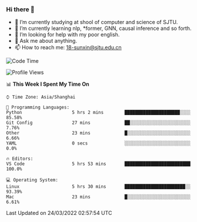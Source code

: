 ### Hi there 👋

<!--
**sunxin000/sunxin000** is a ✨ _special_ ✨ repository because its `README.md` (this file) appears on your GitHub profile.

Here are some ideas to get you started:

- 🔭 I’m currently working on ...
- 🌱 I’m currently learning ...
- 👯 I’m looking to collaborate on ...
- 🤔 I’m looking for help with ...
- 💬 Ask me about ...
- 📫 How to reach me: ...
- 😄 Pronouns: ...
- ⚡ Fun fact: ...
-->
- 🏫 I’m currently studying at shool of computer and science of SJTU.
- 🌱 I’m currently learning nlp, \*former, GNN, causal inference and so forth.
- 🤔 I’m looking for help with my poor english.
- 💬 Ask me about anything.
- 📫 How to reach me: 18-sunxin@sjtu.edu.cn
<!--START_SECTION:waka-->
![Code Time](http://img.shields.io/badge/Code%20Time-126%20hrs%2014%20mins-blue)

![Profile Views](http://img.shields.io/badge/Profile%20Views-10-blue)

📊 **This Week I Spent My Time On** 

```text
⌚︎ Time Zone: Asia/Shanghai

💬 Programming Languages: 
Python                   5 hrs 2 mins        █████████████████████░░░░   85.58% 
Git Config               27 mins             ██░░░░░░░░░░░░░░░░░░░░░░░   7.76% 
Other                    23 mins             █░░░░░░░░░░░░░░░░░░░░░░░░   6.66% 
YAML                     0 secs              ░░░░░░░░░░░░░░░░░░░░░░░░░   0.0%

🔥 Editors: 
VS Code                  5 hrs 53 mins       █████████████████████████   100.0%

💻 Operating System: 
Linux                    5 hrs 30 mins       ███████████████████████░░   93.39% 
Mac                      23 mins             █░░░░░░░░░░░░░░░░░░░░░░░░   6.61%

```


 Last Updated on 24/03/2022 02:57:54 UTC
<!--END_SECTION:waka-->

